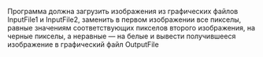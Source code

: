 Программа должна загрузить изображения из графических файлов
InputFile1 и InputFile2, заменить в первом изображении все пикселы,
равные значениям соответствующих пикселов второго изображения, на
черные пикселы, а неравные — на белые и вывести получившееся изображение в графический файл OutputFile
